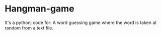# Hangman-game

It's a pythonj code for:
A word guessing game where the word is taken at random from a text file.
